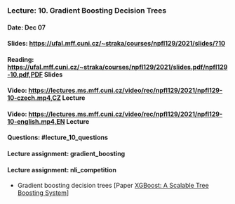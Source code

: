 ### Lecture: 10. Gradient Boosting Decision Trees
#### Date: Dec 07
#### Slides: https://ufal.mff.cuni.cz/~straka/courses/npfl129/2021/slides/?10
#### Reading: https://ufal.mff.cuni.cz/~straka/courses/npfl129/2021/slides.pdf/npfl129-10.pdf,PDF Slides
#### Video: https://lectures.ms.mff.cuni.cz/video/rec/npfl129/2021/npfl129-10-czech.mp4,CZ Lecture
#### Video: https://lectures.ms.mff.cuni.cz/video/rec/npfl129/2021/npfl129-10-english.mp4,EN Lecture
#### Questions: #lecture_10_questions
#### Lecture assignment: gradient_boosting
#### Lecture assignment: nli_competition

- Gradient boosting decision trees [Paper [XGBoost: A Scalable Tree Boosting System](https://arxiv.org/abs/1603.02754)]
